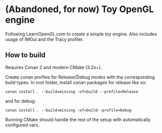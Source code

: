 # (Abandoned, for now) Toy OpenGL engine 
Following LearnOpenGL.com to create a simple toy engine. Also includes usage of IMGui and the Tracy profiler. 

## How to build
Requires Conan 2 and modern CMake (3.2x+).

Create conan profiles for Release/Debug modes with the corresponding build types.
In root folder, install conan packages for release like so:

``` conan install . --build=missing -of=build --profile=Release ```

and for debug:

``` conan install . --build=missing -of=build--profile=Debug ```

Running CMake should handle the rest of the setup with automatically configured vars.
